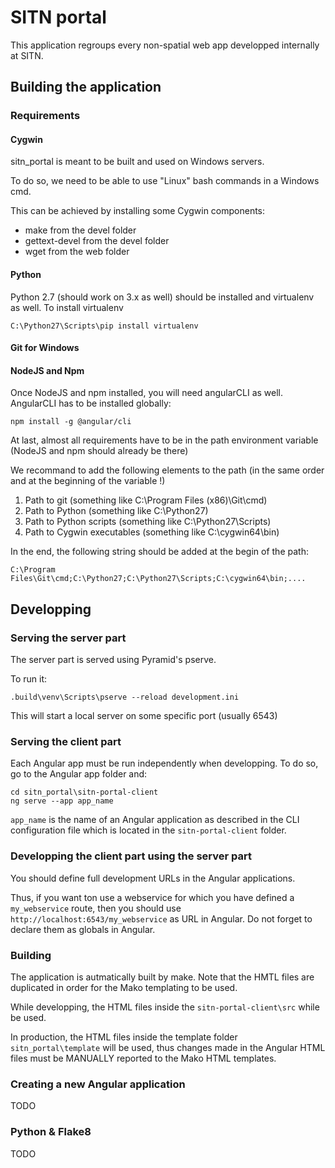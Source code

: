 # SITN portal

This application regroups every non-spatial web app developped
internally at SITN.

## Building the application

### Requirements

#### Cygwin

sitn_portal is meant to be built and used on Windows servers.

To do so, we need to be able to use "Linux" bash commands in a Windows cmd.

This can be achieved by installing some Cygwin components:

- make from the devel folder
- gettext-devel from the devel folder
- wget from the web folder

#### Python

Python 2.7 (should work on 3.x as well) should be installed and virtualenv as well.
To install virtualenv

    C:\Python27\Scripts\pip install virtualenv

#### Git for Windows
#### NodeJS and Npm

Once NodeJS and npm installed, you will need angularCLI as well. AngularCLI
has to be installed globally:

    npm install -g @angular/cli

At last, almost all requirements have to be in the path environment variable
(NodeJS and npm should already be there)

We recommand to add the following elements to the path (in the same order
and at the beginning of the variable !)

1. Path to git (something like C:\Program Files (x86)\Git\cmd)
2. Path to Python (something like C:\Python27)
3. Path to Python scripts (something like C:\Python27\Scripts)
4. Path to Cygwin executables (something like C:\cygwin64\bin)

In the end, the following string should be added at the begin of the path:

    C:\Program Files\Git\cmd;C:\Python27;C:\Python27\Scripts;C:\cygwin64\bin;....

## Developping

### Serving the server part

The server part is served using Pyramid's pserve.

To run it:

    .build\venv\Scripts\pserve --reload development.ini

This will start a local server on some specific port (usually 6543)

### Serving the client part

Each Angular app must be run independently when developping. To do so, go
to the Angular app folder and:

    cd sitn_portal\sitn-portal-client
    ng serve --app app_name

`app_name` is the name of an Angular application as described in the CLI
configuration file which is located in the `sitn-portal-client` folder.

### Developping the client part using the server part

You should define full development URLs in the Angular applications.

Thus, if you want ton use a webservice for which you have defined a
`my_webservice` route, then you should use
`http://localhost:6543/my_webservice` as URL in Angular. Do not forget
to declare them as globals in Angular.

### Building

The application is autmatically built by make. Note that the HMTL files are
duplicated in order for the Mako templating to be used.

While developping, the HTML files inside the `sitn-portal-client\src` while
be used.

In production, the HTML files inside the template folder `sitn_portal\template`
will be used, thus changes made in the Angular HTML files must be MANUALLY
reported to the Mako HTML templates.

### Creating a new Angular application

TODO

### Python & Flake8

TODO